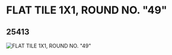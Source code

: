 # FLAT TILE 1X1, ROUND NO. "49"
## 25413
![FLAT TILE 1X1, ROUND NO. "49"](https://lc-www-live-s.legocdn.com/media/bricks/5/2/6139451.jpg)
